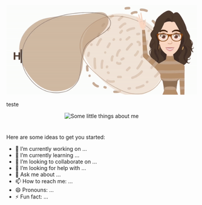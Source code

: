 <div align="center">
    <img src="header.gif" alt="Hi, I'm Tânia... Olá! Sou a Tânia">
</div>
<div>
    <p heigth="50px">teste</p>
</div>
<div align="center">
    <img src="about-me.gif" alt="Some little things about me">
</div>

# 

Here are some ideas to get you started:

- 🔭 I’m currently working on ...
- 🌱 I’m currently learning ...
- 👯 I’m looking to collaborate on ...
- 🤔 I’m looking for help with ...
- 💬 Ask me about ...
- 📫 How to reach me: ...
- 😄 Pronouns: ...
- ⚡ Fun fact: ...
